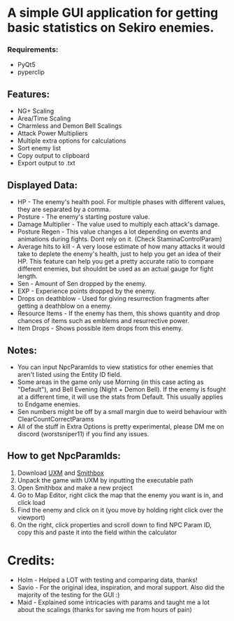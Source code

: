 # A simple GUI application for getting basic statistics on Sekiro enemies.
### Requirements:
 - PyQt5
 - pyperclip 

## Features:
 - NG+ Scaling
 - Area/Time Scaling
 - Charmless and Demon Bell Scalings
 - Attack Power Multipliers
 - Multiple extra options for calculations
 - Sort enemy list
 - Copy output to clipboard
 - Export output to .txt

## Displayed Data:
 - HP - The enemy's health pool. For multiple phases with different values, they are separated by a comma.
 - Posture - The enemy's starting posture value.
 - Damage Multiplier - The value used to multiply each attack's damage.
 - Posture Regen - This value changes a lot depending on events and animations during fights. Dont rely on it. (Check StaminaControlParam)
 - Average hits to kill - A very loose estimate of how many attacks it would take to deplete the enemy's health, just to help you get an idea of their HP. This feature can help you get a pretty accurate ratio to compare different enemies, but shouldnt be used as an actual gauge for fight length.
 - Sen - Amount of Sen dropped by the enemy.
 - EXP - Experience points dropped by the enemy.
 - Drops on deathblow - Used for giving resurrection fragments after getting a deathblow on a enemy.
 - Resource Items - If the enemy has them, this shows quantity and drop chances of items such as emblems and resurrective power.
 - Item Drops - Shows possible item drops from this enemy.

## Notes:
 - You can input NpcParamIds to view statistics for other enemies that aren't listed using the Entity ID field.
 - Some areas in the game only use Morning (in this case acting as "Default"), and Bell Evening (Night + Demon Bell). If the enemy is fought at a different time, it will use the stats from Default. This usually applies to Endgame enemies.
 - Sen numbers might be off by a small margin due to weird behaviour with ClearCountCorrectParams
 - All of the stuff in Extra Options is pretty experimental, please DM me on discord (worstsniper11) if you find any issues.

## How to get NpcParamIds:
1. Download [UXM](https://www.nexusmods.com/eldenring/mods/1651?tab=files) and [Smithbox](https://github.com/vawser/Smithbox/releases)
2. Unpack the game with UXM by inputting the executable path
3. Open Smithbox and make a new project
4. Go to Map Editor, right click the map that the enemy you want is in, and click load
5. Find the enemy and click on it (you move by holding right click over the viewport)
6. On the right, click properties and scroll down to find NPC Param ID, copy this and paste it into the field within the calculator

# Credits:
 - Holm - Helped a LOT with testing and comparing data, thanks!
 - Savio - For the original idea, inspiration, and moral support. Also did the majority of the testing for the GUI :)
 - Maid - Explained some intricacies with params and taught me a lot about the scalings (thanks for saving me from hours of pain)
